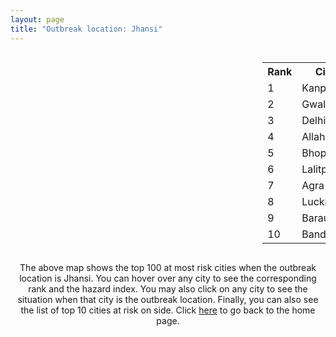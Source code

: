 ```yaml
---
layout: page
title: "Outbreak location: Jhansi"
---
```

<div style="width: 100%; overflow: auto;">
<div style="width: 75%; float: left;">
<div id="mapid">
<script src="https://buda-magenta.github.io/hazard_map/load_map.js"></script>

<script>
var marker_outbreak = L.marker([25.531031, 78.652689],{"autoPan": true}).addTo(map); marker_outbreak.bindTooltip("Jhansi").openTooltip();

var circle_1 = L.circle([26.460914, 80.321759], {"pane": "markerPane", "color": "red", "fill": true, "fillOpacity": 0.2, "fillRule": "evenodd", "lineCap": "round", "lineJoin": "round", "opacity": 1.0, "radius": 65004, "stroke": true, "weight": 3}).addTo(map);
circle_1.bindTooltip("Kanpur<br>rank: 1<br>hazard index: 0.065005")
circle_1.bindPopup('<a href="https://buda-magenta.github.io/hazard_map/Kanpur">Kanpur</a>')

var circle_2 = L.circle([26.203725, 78.157363], {"pane": "markerPane", "color": "red", "fill": true, "fillOpacity": 0.2, "fillRule": "evenodd", "lineCap": "round", "lineJoin": "round", "opacity": 1.0, "radius": 38097, "stroke": true, "weight": 3}).addTo(map);
circle_2.bindTooltip("Gwalior<br>rank: 2<br>hazard index: 0.038098")
circle_2.bindPopup('<a href="https://buda-magenta.github.io/hazard_map/Gwalior">Gwalior</a>')

var circle_3 = L.circle([28.651718, 77.221939], {"pane": "markerPane", "color": "red", "fill": true, "fillOpacity": 0.2, "fillRule": "evenodd", "lineCap": "round", "lineJoin": "round", "opacity": 1.0, "radius": 30014, "stroke": true, "weight": 3}).addTo(map);
circle_3.bindTooltip("Delhi<br>rank: 3<br>hazard index: 0.030015")
circle_3.bindPopup('<a href="https://buda-magenta.github.io/hazard_map/Delhi">Delhi</a>')

var circle_4 = L.circle([25.438130, 81.833800], {"pane": "markerPane", "color": "red", "fill": true, "fillOpacity": 0.2, "fillRule": "evenodd", "lineCap": "round", "lineJoin": "round", "opacity": 1.0, "radius": 20431, "stroke": true, "weight": 3}).addTo(map);
circle_4.bindTooltip("Allahabad<br>rank: 4<br>hazard index: 0.020432")
circle_4.bindPopup('<a href="https://buda-magenta.github.io/hazard_map/Allahabad">Allahabad</a>')

var circle_5 = L.circle([23.258486, 77.401989], {"pane": "markerPane", "color": "red", "fill": true, "fillOpacity": 0.2, "fillRule": "evenodd", "lineCap": "round", "lineJoin": "round", "opacity": 1.0, "radius": 17352, "stroke": true, "weight": 3}).addTo(map);
circle_5.bindTooltip("Bhopal<br>rank: 5<br>hazard index: 0.017353")
circle_5.bindPopup('<a href="https://buda-magenta.github.io/hazard_map/Bhopal">Bhopal</a>')

var circle_6 = L.circle([24.700385, 78.518668], {"pane": "markerPane", "color": "red", "fill": true, "fillOpacity": 0.2, "fillRule": "evenodd", "lineCap": "round", "lineJoin": "round", "opacity": 1.0, "radius": 15321, "stroke": true, "weight": 3}).addTo(map);
circle_6.bindTooltip("Lalitpur<br>rank: 6<br>hazard index: 0.015322")
circle_6.bindPopup('<a href="https://buda-magenta.github.io/hazard_map/Lalitpur">Lalitpur</a>')

var circle_7 = L.circle([27.175255, 78.009816], {"pane": "markerPane", "color": "red", "fill": true, "fillOpacity": 0.2, "fillRule": "evenodd", "lineCap": "round", "lineJoin": "round", "opacity": 1.0, "radius": 13960, "stroke": true, "weight": 3}).addTo(map);
circle_7.bindTooltip("Agra<br>rank: 7<br>hazard index: 0.013961")
circle_7.bindPopup('<a href="https://buda-magenta.github.io/hazard_map/Agra">Agra</a>')

var circle_8 = L.circle([26.838100, 80.934600], {"pane": "markerPane", "color": "red", "fill": true, "fillOpacity": 0.2, "fillRule": "evenodd", "lineCap": "round", "lineJoin": "round", "opacity": 1.0, "radius": 13442, "stroke": true, "weight": 3}).addTo(map);
circle_8.bindTooltip("Lucknow<br>rank: 8<br>hazard index: 0.013442")
circle_8.bindPopup('<a href="https://buda-magenta.github.io/hazard_map/Lucknow">Lucknow</a>')

var circle_9 = L.circle([29.154148, 77.305954], {"pane": "markerPane", "color": "red", "fill": true, "fillOpacity": 0.2, "fillRule": "evenodd", "lineCap": "round", "lineJoin": "round", "opacity": 1.0, "radius": 11871, "stroke": true, "weight": 3}).addTo(map);
circle_9.bindTooltip("Baraut<br>rank: 9<br>hazard index: 0.011872")
circle_9.bindPopup('<a href="https://buda-magenta.github.io/hazard_map/Baraut">Baraut</a>')

var circle_10 = L.circle([25.476300, 80.339500], {"pane": "markerPane", "color": "red", "fill": true, "fillOpacity": 0.2, "fillRule": "evenodd", "lineCap": "round", "lineJoin": "round", "opacity": 1.0, "radius": 10844, "stroke": true, "weight": 3}).addTo(map);
circle_10.bindTooltip("Banda<br>rank: 10<br>hazard index: 0.010844")
circle_10.bindPopup('<a href="https://buda-magenta.github.io/hazard_map/Banda">Banda</a>')

var circle_11 = L.circle([19.075990, 72.877393], {"pane": "markerPane", "color": "red", "fill": true, "fillOpacity": 0.2, "fillRule": "evenodd", "lineCap": "round", "lineJoin": "round", "opacity": 1.0, "radius": 7814, "stroke": true, "weight": 3}).addTo(map);
circle_11.bindTooltip("Mumbai<br>rank: 11<br>hazard index: 0.007814")
circle_11.bindPopup('<a href="https://buda-magenta.github.io/hazard_map/Mumbai">Mumbai</a>')

var circle_12 = L.circle([23.160894, 79.949770], {"pane": "markerPane", "color": "red", "fill": true, "fillOpacity": 0.2, "fillRule": "evenodd", "lineCap": "round", "lineJoin": "round", "opacity": 1.0, "radius": 6647, "stroke": true, "weight": 3}).addTo(map);
circle_12.bindTooltip("Jabalpur<br>rank: 12<br>hazard index: 0.006648")
circle_12.bindPopup('<a href="https://buda-magenta.github.io/hazard_map/Jabalpur">Jabalpur</a>')

var circle_13 = L.circle([23.809612, 78.759114], {"pane": "markerPane", "color": "red", "fill": true, "fillOpacity": 0.2, "fillRule": "evenodd", "lineCap": "round", "lineJoin": "round", "opacity": 1.0, "radius": 6209, "stroke": true, "weight": 3}).addTo(map);
circle_13.bindTooltip("Sagar<br>rank: 13<br>hazard index: 0.006209")
circle_13.bindPopup('<a href="https://buda-magenta.github.io/hazard_map/Sagar">Sagar</a>')

var circle_14 = L.circle([28.863842, 78.805778], {"pane": "markerPane", "color": "red", "fill": true, "fillOpacity": 0.2, "fillRule": "evenodd", "lineCap": "round", "lineJoin": "round", "opacity": 1.0, "radius": 5892, "stroke": true, "weight": 3}).addTo(map);
circle_14.bindTooltip("Moradabad<br>rank: 14<br>hazard index: 0.005892")
circle_14.bindPopup('<a href="https://buda-magenta.github.io/hazard_map/Moradabad">Moradabad</a>')

var circle_15 = L.circle([21.149813, 79.082056], {"pane": "markerPane", "color": "red", "fill": true, "fillOpacity": 0.2, "fillRule": "evenodd", "lineCap": "round", "lineJoin": "round", "opacity": 1.0, "radius": 5292, "stroke": true, "weight": 3}).addTo(map);
circle_15.bindTooltip("Nagpur<br>rank: 15<br>hazard index: 0.005292")
circle_15.bindPopup('<a href="https://buda-magenta.github.io/hazard_map/Nagpur">Nagpur</a>')

var circle_16 = L.circle([27.209822, 79.048137], {"pane": "markerPane", "color": "red", "fill": true, "fillOpacity": 0.2, "fillRule": "evenodd", "lineCap": "round", "lineJoin": "round", "opacity": 1.0, "radius": 4461, "stroke": true, "weight": 3}).addTo(map);
circle_16.bindTooltip("Mainpuri<br>rank: 16<br>hazard index: 0.004461")
circle_16.bindPopup('<a href="https://buda-magenta.github.io/hazard_map/Mainpuri">Mainpuri</a>')

var circle_17 = L.circle([23.916667, 78.000000], {"pane": "markerPane", "color": "red", "fill": true, "fillOpacity": 0.2, "fillRule": "evenodd", "lineCap": "round", "lineJoin": "round", "opacity": 1.0, "radius": 4336, "stroke": true, "weight": 3}).addTo(map);
circle_17.bindTooltip("Vidisha<br>rank: 17<br>hazard index: 0.004336")
circle_17.bindPopup('<a href="https://buda-magenta.github.io/hazard_map/Vidisha">Vidisha</a>')

var circle_18 = L.circle([25.375241, 77.828119], {"pane": "markerPane", "color": "red", "fill": true, "fillOpacity": 0.2, "fillRule": "evenodd", "lineCap": "round", "lineJoin": "round", "opacity": 1.0, "radius": 3961, "stroke": true, "weight": 3}).addTo(map);
circle_18.bindTooltip("Shivpuri<br>rank: 18<br>hazard index: 0.003961")
circle_18.bindPopup('<a href="https://buda-magenta.github.io/hazard_map/Shivpuri">Shivpuri</a>')

var circle_19 = L.circle([27.177366, 78.389912], {"pane": "markerPane", "color": "red", "fill": true, "fillOpacity": 0.2, "fillRule": "evenodd", "lineCap": "round", "lineJoin": "round", "opacity": 1.0, "radius": 3936, "stroke": true, "weight": 3}).addTo(map);
circle_19.bindTooltip("Firozabad<br>rank: 19<br>hazard index: 0.003936")
circle_19.bindPopup('<a href="https://buda-magenta.github.io/hazard_map/Firozabad">Firozabad</a>')

var circle_20 = L.circle([24.500000, 77.500000], {"pane": "markerPane", "color": "red", "fill": true, "fillOpacity": 0.2, "fillRule": "evenodd", "lineCap": "round", "lineJoin": "round", "opacity": 1.0, "radius": 3829, "stroke": true, "weight": 3}).addTo(map);
circle_20.bindTooltip("Guna<br>rank: 20<br>hazard index: 0.003829")
circle_20.bindPopup('<a href="https://buda-magenta.github.io/hazard_map/Guna">Guna</a>')

var circle_21 = L.circle([29.938447, 78.145298], {"pane": "markerPane", "color": "red", "fill": true, "fillOpacity": 0.2, "fillRule": "evenodd", "lineCap": "round", "lineJoin": "round", "opacity": 1.0, "radius": 3651, "stroke": true, "weight": 3}).addTo(map);
circle_21.bindTooltip("Haridwar<br>rank: 21<br>hazard index: 0.003652")
circle_21.bindPopup('<a href="https://buda-magenta.github.io/hazard_map/Haridwar">Haridwar</a>')

var circle_22 = L.circle([25.935955, 79.424328], {"pane": "markerPane", "color": "red", "fill": true, "fillOpacity": 0.2, "fillRule": "evenodd", "lineCap": "round", "lineJoin": "round", "opacity": 1.0, "radius": 3397, "stroke": true, "weight": 3}).addTo(map);
circle_22.bindTooltip("Orai<br>rank: 22<br>hazard index: 0.003398")
circle_22.bindPopup('<a href="https://buda-magenta.github.io/hazard_map/Orai">Orai</a>')

var circle_23 = L.circle([26.718324, 79.090254], {"pane": "markerPane", "color": "red", "fill": true, "fillOpacity": 0.2, "fillRule": "evenodd", "lineCap": "round", "lineJoin": "round", "opacity": 1.0, "radius": 3202, "stroke": true, "weight": 3}).addTo(map);
circle_23.bindTooltip("Etawah<br>rank: 23<br>hazard index: 0.003202")
circle_23.bindPopup('<a href="https://buda-magenta.github.io/hazard_map/Etawah">Etawah</a>')

var circle_24 = L.circle([26.166667, 77.500000], {"pane": "markerPane", "color": "red", "fill": true, "fillOpacity": 0.2, "fillRule": "evenodd", "lineCap": "round", "lineJoin": "round", "opacity": 1.0, "radius": 3197, "stroke": true, "weight": 3}).addTo(map);
circle_24.bindTooltip("Morena<br>rank: 24<br>hazard index: 0.003198")
circle_24.bindPopup('<a href="https://buda-magenta.github.io/hazard_map/Morena">Morena</a>')

var circle_25 = L.circle([26.500000, 78.750000], {"pane": "markerPane", "color": "red", "fill": true, "fillOpacity": 0.2, "fillRule": "evenodd", "lineCap": "round", "lineJoin": "round", "opacity": 1.0, "radius": 3031, "stroke": true, "weight": 3}).addTo(map);
circle_25.bindTooltip("Bhind<br>rank: 25<br>hazard index: 0.003032")
circle_25.bindPopup('<a href="https://buda-magenta.github.io/hazard_map/Bhind">Bhind</a>')

var circle_26 = L.circle([29.988077, 77.508130], {"pane": "markerPane", "color": "red", "fill": true, "fillOpacity": 0.2, "fillRule": "evenodd", "lineCap": "round", "lineJoin": "round", "opacity": 1.0, "radius": 2903, "stroke": true, "weight": 3}).addTo(map);
circle_26.bindTooltip("Saharanpur<br>rank: 26<br>hazard index: 0.002904")
circle_26.bindPopup('<a href="https://buda-magenta.github.io/hazard_map/Saharanpur">Saharanpur</a>')

var circle_27 = L.circle([25.750000, 78.500000], {"pane": "markerPane", "color": "red", "fill": true, "fillOpacity": 0.2, "fillRule": "evenodd", "lineCap": "round", "lineJoin": "round", "opacity": 1.0, "radius": 2753, "stroke": true, "weight": 3}).addTo(map);
circle_27.bindTooltip("Datia<br>rank: 27<br>hazard index: 0.002753")
circle_27.bindPopup('<a href="https://buda-magenta.github.io/hazard_map/Datia">Datia</a>')

var circle_28 = L.circle([18.521428, 73.854454], {"pane": "markerPane", "color": "red", "fill": true, "fillOpacity": 0.2, "fillRule": "evenodd", "lineCap": "round", "lineJoin": "round", "opacity": 1.0, "radius": 2631, "stroke": true, "weight": 3}).addTo(map);
circle_28.bindTooltip("Pune<br>rank: 28<br>hazard index: 0.002631")
circle_28.bindPopup('<a href="https://buda-magenta.github.io/hazard_map/Pune">Pune</a>')

var circle_29 = L.circle([25.335649, 83.007629], {"pane": "markerPane", "color": "red", "fill": true, "fillOpacity": 0.2, "fillRule": "evenodd", "lineCap": "round", "lineJoin": "round", "opacity": 1.0, "radius": 2524, "stroke": true, "weight": 3}).addTo(map);
circle_29.bindTooltip("Varanasi<br>rank: 29<br>hazard index: 0.002525")
circle_29.bindPopup('<a href="https://buda-magenta.github.io/hazard_map/Varanasi">Varanasi</a>')

var circle_30 = L.circle([17.388786, 78.461065], {"pane": "markerPane", "color": "red", "fill": true, "fillOpacity": 0.2, "fillRule": "evenodd", "lineCap": "round", "lineJoin": "round", "opacity": 1.0, "radius": 2501, "stroke": true, "weight": 3}).addTo(map);
circle_30.bindTooltip("Hyderabad<br>rank: 30<br>hazard index: 0.002502")
circle_30.bindPopup('<a href="https://buda-magenta.github.io/hazard_map/Hyderabad">Hyderabad</a>')

var circle_31 = L.circle([13.083694, 80.270186], {"pane": "markerPane", "color": "red", "fill": true, "fillOpacity": 0.2, "fillRule": "evenodd", "lineCap": "round", "lineJoin": "round", "opacity": 1.0, "radius": 2178, "stroke": true, "weight": 3}).addTo(map);
circle_31.bindTooltip("Chennai<br>rank: 31<br>hazard index: 0.002178")
circle_31.bindPopup('<a href="https://buda-magenta.github.io/hazard_map/Chennai">Chennai</a>')

var circle_32 = L.circle([26.653396, 77.624206], {"pane": "markerPane", "color": "red", "fill": true, "fillOpacity": 0.2, "fillRule": "evenodd", "lineCap": "round", "lineJoin": "round", "opacity": 1.0, "radius": 2050, "stroke": true, "weight": 3}).addTo(map);
circle_32.bindTooltip("Dhaulpur<br>rank: 32<br>hazard index: 0.002051")
circle_32.bindPopup('<a href="https://buda-magenta.github.io/hazard_map/Dhaulpur">Dhaulpur</a>')

var circle_33 = L.circle([26.671329, 83.364583], {"pane": "markerPane", "color": "red", "fill": true, "fillOpacity": 0.2, "fillRule": "evenodd", "lineCap": "round", "lineJoin": "round", "opacity": 1.0, "radius": 1996, "stroke": true, "weight": 3}).addTo(map);
circle_33.bindTooltip("Gorakhpur<br>rank: 33<br>hazard index: 0.001996")
circle_33.bindPopup('<a href="https://buda-magenta.github.io/hazard_map/Gorakhpur">Gorakhpur</a>')

var circle_34 = L.circle([21.237947, 81.633683], {"pane": "markerPane", "color": "red", "fill": true, "fillOpacity": 0.2, "fillRule": "evenodd", "lineCap": "round", "lineJoin": "round", "opacity": 1.0, "radius": 1924, "stroke": true, "weight": 3}).addTo(map);
circle_34.bindTooltip("Raipur<br>rank: 34<br>hazard index: 0.001924")
circle_34.bindPopup('<a href="https://buda-magenta.github.io/hazard_map/Raipur">Raipur</a>')

var circle_35 = L.circle([25.565691, 80.063489], {"pane": "markerPane", "color": "red", "fill": true, "fillOpacity": 0.2, "fillRule": "evenodd", "lineCap": "round", "lineJoin": "round", "opacity": 1.0, "radius": 1903, "stroke": true, "weight": 3}).addTo(map);
circle_35.bindTooltip("Khanna<br>rank: 35<br>hazard index: 0.001904")
circle_35.bindPopup('<a href="https://buda-magenta.github.io/hazard_map/Khanna">Khanna</a>')

var circle_36 = L.circle([22.720362, 75.868200], {"pane": "markerPane", "color": "red", "fill": true, "fillOpacity": 0.2, "fillRule": "evenodd", "lineCap": "round", "lineJoin": "round", "opacity": 1.0, "radius": 1846, "stroke": true, "weight": 3}).addTo(map);
circle_36.bindTooltip("Indore<br>rank: 36<br>hazard index: 0.001847")
circle_36.bindPopup('<a href="https://buda-magenta.github.io/hazard_map/Indore">Indore</a>')

var circle_37 = L.circle([12.979120, 77.591300], {"pane": "markerPane", "color": "red", "fill": true, "fillOpacity": 0.2, "fillRule": "evenodd", "lineCap": "round", "lineJoin": "round", "opacity": 1.0, "radius": 1711, "stroke": true, "weight": 3}).addTo(map);
circle_37.bindTooltip("Bangalore<br>rank: 37<br>hazard index: 0.001712")
circle_37.bindPopup('<a href="https://buda-magenta.github.io/hazard_map/Bangalore">Bangalore</a>')

var circle_38 = L.circle([26.439874, 80.018000], {"pane": "markerPane", "color": "red", "fill": true, "fillOpacity": 0.2, "fillRule": "evenodd", "lineCap": "round", "lineJoin": "round", "opacity": 1.0, "radius": 1586, "stroke": true, "weight": 3}).addTo(map);
circle_38.bindTooltip("Akbarpur<br>rank: 38<br>hazard index: 0.001586")
circle_38.bindPopup('<a href="https://buda-magenta.github.io/hazard_map/Akbarpur">Akbarpur</a>')

var circle_39 = L.circle([26.915458, 75.818982], {"pane": "markerPane", "color": "red", "fill": true, "fillOpacity": 0.2, "fillRule": "evenodd", "lineCap": "round", "lineJoin": "round", "opacity": 1.0, "radius": 1446, "stroke": true, "weight": 3}).addTo(map);
circle_39.bindTooltip("Jaipur<br>rank: 39<br>hazard index: 0.001447")
circle_39.bindPopup('<a href="https://buda-magenta.github.io/hazard_map/Jaipur">Jaipur</a>')

var circle_40 = L.circle([23.021624, 72.579707], {"pane": "markerPane", "color": "red", "fill": true, "fillOpacity": 0.2, "fillRule": "evenodd", "lineCap": "round", "lineJoin": "round", "opacity": 1.0, "radius": 1420, "stroke": true, "weight": 3}).addTo(map);
circle_40.bindTooltip("Ahmedabad<br>rank: 40<br>hazard index: 0.001420")
circle_40.bindPopup('<a href="https://buda-magenta.github.io/hazard_map/Ahmedabad">Ahmedabad</a>')

var circle_41 = L.circle([27.036604, 78.651436], {"pane": "markerPane", "color": "red", "fill": true, "fillOpacity": 0.2, "fillRule": "evenodd", "lineCap": "round", "lineJoin": "round", "opacity": 1.0, "radius": 1363, "stroke": true, "weight": 3}).addTo(map);
circle_41.bindTooltip("Shikohabad<br>rank: 41<br>hazard index: 0.001364")
circle_41.bindPopup('<a href="https://buda-magenta.github.io/hazard_map/Shikohabad">Shikohabad</a>')

var circle_42 = L.circle([27.437194, 79.489129], {"pane": "markerPane", "color": "red", "fill": true, "fillOpacity": 0.2, "fillRule": "evenodd", "lineCap": "round", "lineJoin": "round", "opacity": 1.0, "radius": 1345, "stroke": true, "weight": 3}).addTo(map);
circle_42.bindTooltip("Farrukhabad<br>rank: 42<br>hazard index: 0.001345")
circle_42.bindPopup('<a href="https://buda-magenta.github.io/hazard_map/Farrukhabad">Farrukhabad</a>')

var circle_43 = L.circle([23.833962, 80.392456], {"pane": "markerPane", "color": "red", "fill": true, "fillOpacity": 0.2, "fillRule": "evenodd", "lineCap": "round", "lineJoin": "round", "opacity": 1.0, "radius": 1164, "stroke": true, "weight": 3}).addTo(map);
circle_43.bindTooltip("Murwara<br>rank: 43<br>hazard index: 0.001164")
circle_43.bindPopup('<a href="https://buda-magenta.github.io/hazard_map/Murwara">Murwara</a>')

var circle_44 = L.circle([23.174597, 75.785142], {"pane": "markerPane", "color": "red", "fill": true, "fillOpacity": 0.2, "fillRule": "evenodd", "lineCap": "round", "lineJoin": "round", "opacity": 1.0, "radius": 1096, "stroke": true, "weight": 3}).addTo(map);
circle_44.bindTooltip("Ujjain<br>rank: 44<br>hazard index: 0.001097")
circle_44.bindPopup('<a href="https://buda-magenta.github.io/hazard_map/Ujjain">Ujjain</a>')

var circle_45 = L.circle([29.500882, 77.348383], {"pane": "markerPane", "color": "red", "fill": true, "fillOpacity": 0.2, "fillRule": "evenodd", "lineCap": "round", "lineJoin": "round", "opacity": 1.0, "radius": 1061, "stroke": true, "weight": 3}).addTo(map);
circle_45.bindTooltip("Shamli<br>rank: 45<br>hazard index: 0.001062")
circle_45.bindPopup('<a href="https://buda-magenta.github.io/hazard_map/Shamli">Shamli</a>')

var circle_46 = L.circle([17.723128, 83.301284], {"pane": "markerPane", "color": "red", "fill": true, "fillOpacity": 0.2, "fillRule": "evenodd", "lineCap": "round", "lineJoin": "round", "opacity": 1.0, "radius": 960, "stroke": true, "weight": 3}).addTo(map);
circle_46.bindTooltip("Visakhapatnam<br>rank: 46<br>hazard index: 0.000961")
circle_46.bindPopup('<a href="https://buda-magenta.github.io/hazard_map/Visakhapatnam">Visakhapatnam</a>')

var circle_47 = L.circle([28.402979, 77.310384], {"pane": "markerPane", "color": "red", "fill": true, "fillOpacity": 0.2, "fillRule": "evenodd", "lineCap": "round", "lineJoin": "round", "opacity": 1.0, "radius": 953, "stroke": true, "weight": 3}).addTo(map);
circle_47.bindTooltip("Faridabad<br>rank: 47<br>hazard index: 0.000954")
circle_47.bindPopup('<a href="https://buda-magenta.github.io/hazard_map/Faridabad">Faridabad</a>')

var circle_48 = L.circle([16.508759, 80.618510], {"pane": "markerPane", "color": "red", "fill": true, "fillOpacity": 0.2, "fillRule": "evenodd", "lineCap": "round", "lineJoin": "round", "opacity": 1.0, "radius": 887, "stroke": true, "weight": 3}).addTo(map);
circle_48.bindTooltip("Vijayawada<br>rank: 48<br>hazard index: 0.000888")
circle_48.bindPopup('<a href="https://buda-magenta.github.io/hazard_map/Vijayawada">Vijayawada</a>')

var circle_49 = L.circle([20.843512, 75.525927], {"pane": "markerPane", "color": "red", "fill": true, "fillOpacity": 0.2, "fillRule": "evenodd", "lineCap": "round", "lineJoin": "round", "opacity": 1.0, "radius": 865, "stroke": true, "weight": 3}).addTo(map);
circle_49.bindTooltip("Jalgaon<br>rank: 49<br>hazard index: 0.000865")
circle_49.bindPopup('<a href="https://buda-magenta.github.io/hazard_map/Jalgaon">Jalgaon</a>')

var circle_50 = L.circle([19.194329, 72.970178], {"pane": "markerPane", "color": "red", "fill": true, "fillOpacity": 0.2, "fillRule": "evenodd", "lineCap": "round", "lineJoin": "round", "opacity": 1.0, "radius": 826, "stroke": true, "weight": 3}).addTo(map);
circle_50.bindTooltip("Thane<br>rank: 50<br>hazard index: 0.000827")
circle_50.bindPopup('<a href="https://buda-magenta.github.io/hazard_map/Thane">Thane</a>')

var circle_51 = L.circle([22.383333, 82.133333], {"pane": "markerPane", "color": "red", "fill": true, "fillOpacity": 0.2, "fillRule": "evenodd", "lineCap": "round", "lineJoin": "round", "opacity": 1.0, "radius": 810, "stroke": true, "weight": 3}).addTo(map);
circle_51.bindTooltip("Bilaspur<br>rank: 51<br>hazard index: 0.000810")
circle_51.bindPopup('<a href="https://buda-magenta.github.io/hazard_map/Bilaspur">Bilaspur</a>')

var circle_52 = L.circle([24.500000, 81.000000], {"pane": "markerPane", "color": "red", "fill": true, "fillOpacity": 0.2, "fillRule": "evenodd", "lineCap": "round", "lineJoin": "round", "opacity": 1.0, "radius": 758, "stroke": true, "weight": 3}).addTo(map);
circle_52.bindTooltip("Satna<br>rank: 52<br>hazard index: 0.000759")
circle_52.bindPopup('<a href="https://buda-magenta.github.io/hazard_map/Satna">Satna</a>')

var circle_53 = L.circle([26.575504, 80.613762], {"pane": "markerPane", "color": "red", "fill": true, "fillOpacity": 0.2, "fillRule": "evenodd", "lineCap": "round", "lineJoin": "round", "opacity": 1.0, "radius": 753, "stroke": true, "weight": 3}).addTo(map);
circle_53.bindTooltip("Unnao<br>rank: 53<br>hazard index: 0.000753")
circle_53.bindPopup('<a href="https://buda-magenta.github.io/hazard_map/Unnao">Unnao</a>')

var circle_54 = L.circle([27.633333, 77.583333], {"pane": "markerPane", "color": "red", "fill": true, "fillOpacity": 0.2, "fillRule": "evenodd", "lineCap": "round", "lineJoin": "round", "opacity": 1.0, "radius": 752, "stroke": true, "weight": 3}).addTo(map);
circle_54.bindTooltip("Mathura<br>rank: 54<br>hazard index: 0.000752")
circle_54.bindPopup('<a href="https://buda-magenta.github.io/hazard_map/Mathura">Mathura</a>')

var circle_55 = L.circle([20.011247, 73.790236], {"pane": "markerPane", "color": "red", "fill": true, "fillOpacity": 0.2, "fillRule": "evenodd", "lineCap": "round", "lineJoin": "round", "opacity": 1.0, "radius": 663, "stroke": true, "weight": 3}).addTo(map);
circle_55.bindTooltip("Nashik<br>rank: 55<br>hazard index: 0.000663")
circle_55.bindPopup('<a href="https://buda-magenta.github.io/hazard_map/Nashik">Nashik</a>')

var circle_56 = L.circle([20.266777, 85.843559], {"pane": "markerPane", "color": "red", "fill": true, "fillOpacity": 0.2, "fillRule": "evenodd", "lineCap": "round", "lineJoin": "round", "opacity": 1.0, "radius": 622, "stroke": true, "weight": 3}).addTo(map);
circle_56.bindTooltip("Bhubaneswar<br>rank: 56<br>hazard index: 0.000622")
circle_56.bindPopup('<a href="https://buda-magenta.github.io/hazard_map/Bhubaneswar">Bhubaneswar</a>')

var circle_57 = L.circle([23.750000, 79.583333], {"pane": "markerPane", "color": "red", "fill": true, "fillOpacity": 0.2, "fillRule": "evenodd", "lineCap": "round", "lineJoin": "round", "opacity": 1.0, "radius": 616, "stroke": true, "weight": 3}).addTo(map);
circle_57.bindTooltip("Damoh<br>rank: 57<br>hazard index: 0.000617")
circle_57.bindPopup('<a href="https://buda-magenta.github.io/hazard_map/Damoh">Damoh</a>')

var circle_58 = L.circle([30.909016, 75.851601], {"pane": "markerPane", "color": "red", "fill": true, "fillOpacity": 0.2, "fillRule": "evenodd", "lineCap": "round", "lineJoin": "round", "opacity": 1.0, "radius": 613, "stroke": true, "weight": 3}).addTo(map);
circle_58.bindTooltip("Ludhiana<br>rank: 58<br>hazard index: 0.000614")
circle_58.bindPopup('<a href="https://buda-magenta.github.io/hazard_map/Ludhiana">Ludhiana</a>')

var circle_59 = L.circle([28.923397, 78.488317], {"pane": "markerPane", "color": "red", "fill": true, "fillOpacity": 0.2, "fillRule": "evenodd", "lineCap": "round", "lineJoin": "round", "opacity": 1.0, "radius": 599, "stroke": true, "weight": 3}).addTo(map);
circle_59.bindTooltip("Amroha<br>rank: 59<br>hazard index: 0.000600")
circle_59.bindPopup('<a href="https://buda-magenta.github.io/hazard_map/Amroha">Amroha</a>')

var circle_60 = L.circle([25.609324, 85.123525], {"pane": "markerPane", "color": "red", "fill": true, "fillOpacity": 0.2, "fillRule": "evenodd", "lineCap": "round", "lineJoin": "round", "opacity": 1.0, "radius": 597, "stroke": true, "weight": 3}).addTo(map);
circle_60.bindTooltip("Patna<br>rank: 60<br>hazard index: 0.000597")
circle_60.bindPopup('<a href="https://buda-magenta.github.io/hazard_map/Patna">Patna</a>')

var circle_61 = L.circle([19.169335, 77.311013], {"pane": "markerPane", "color": "red", "fill": true, "fillOpacity": 0.2, "fillRule": "evenodd", "lineCap": "round", "lineJoin": "round", "opacity": 1.0, "radius": 527, "stroke": true, "weight": 3}).addTo(map);
circle_61.bindTooltip("Nanded Waghala<br>rank: 61<br>hazard index: 0.000527")
circle_61.bindPopup('<a href="https://buda-magenta.github.io/hazard_map/Nanded_Waghala">Nanded Waghala</a>')

var circle_62 = L.circle([21.199035, 81.397955], {"pane": "markerPane", "color": "red", "fill": true, "fillOpacity": 0.2, "fillRule": "evenodd", "lineCap": "round", "lineJoin": "round", "opacity": 1.0, "radius": 511, "stroke": true, "weight": 3}).addTo(map);
circle_62.bindTooltip("Durg<br>rank: 62<br>hazard index: 0.000512")
circle_62.bindPopup('<a href="https://buda-magenta.github.io/hazard_map/Durg">Durg</a>')

var circle_63 = L.circle([25.954628, 83.647350], {"pane": "markerPane", "color": "red", "fill": true, "fillOpacity": 0.2, "fillRule": "evenodd", "lineCap": "round", "lineJoin": "round", "opacity": 1.0, "radius": 507, "stroke": true, "weight": 3}).addTo(map);
circle_63.bindTooltip("Maunath Bhanjan<br>rank: 63<br>hazard index: 0.000508")
circle_63.bindPopup('<a href="https://buda-magenta.github.io/hazard_map/Maunath_Bhanjan">Maunath Bhanjan</a>')

var circle_64 = L.circle([21.170200, 72.831100], {"pane": "markerPane", "color": "red", "fill": true, "fillOpacity": 0.2, "fillRule": "evenodd", "lineCap": "round", "lineJoin": "round", "opacity": 1.0, "radius": 502, "stroke": true, "weight": 3}).addTo(map);
circle_64.bindTooltip("Surat<br>rank: 64<br>hazard index: 0.000503")
circle_64.bindPopup('<a href="https://buda-magenta.github.io/hazard_map/Surat">Surat</a>')

var circle_65 = L.circle([28.457876, 79.405571], {"pane": "markerPane", "color": "red", "fill": true, "fillOpacity": 0.2, "fillRule": "evenodd", "lineCap": "round", "lineJoin": "round", "opacity": 1.0, "radius": 500, "stroke": true, "weight": 3}).addTo(map);
circle_65.bindTooltip("Bareilly<br>rank: 65<br>hazard index: 0.000500")
circle_65.bindPopup('<a href="https://buda-magenta.github.io/hazard_map/Bareilly">Bareilly</a>')

var circle_66 = L.circle([29.869350, 77.890212], {"pane": "markerPane", "color": "red", "fill": true, "fillOpacity": 0.2, "fillRule": "evenodd", "lineCap": "round", "lineJoin": "round", "opacity": 1.0, "radius": 487, "stroke": true, "weight": 3}).addTo(map);
circle_66.bindTooltip("Roorkee<br>rank: 66<br>hazard index: 0.000487")
circle_66.bindPopup('<a href="https://buda-magenta.github.io/hazard_map/Roorkee">Roorkee</a>')

var circle_67 = L.circle([17.980609, 79.598212], {"pane": "markerPane", "color": "red", "fill": true, "fillOpacity": 0.2, "fillRule": "evenodd", "lineCap": "round", "lineJoin": "round", "opacity": 1.0, "radius": 473, "stroke": true, "weight": 3}).addTo(map);
circle_67.bindTooltip("Warangal<br>rank: 67<br>hazard index: 0.000473")
circle_67.bindPopup('<a href="https://buda-magenta.github.io/hazard_map/Warangal">Warangal</a>')

var circle_68 = L.circle([27.985060, 80.753845], {"pane": "markerPane", "color": "red", "fill": true, "fillOpacity": 0.2, "fillRule": "evenodd", "lineCap": "round", "lineJoin": "round", "opacity": 1.0, "radius": 462, "stroke": true, "weight": 3}).addTo(map);
circle_68.bindTooltip("Lakhimpur<br>rank: 68<br>hazard index: 0.000462")
circle_68.bindPopup('<a href="https://buda-magenta.github.io/hazard_map/Lakhimpur">Lakhimpur</a>')

var circle_69 = L.circle([21.977864, 76.568828], {"pane": "markerPane", "color": "red", "fill": true, "fillOpacity": 0.2, "fillRule": "evenodd", "lineCap": "round", "lineJoin": "round", "opacity": 1.0, "radius": 439, "stroke": true, "weight": 3}).addTo(map);
circle_69.bindTooltip("Khandwa<br>rank: 69<br>hazard index: 0.000439")
circle_69.bindPopup('<a href="https://buda-magenta.github.io/hazard_map/Khandwa">Khandwa</a>')

var circle_70 = L.circle([20.993276, 75.839983], {"pane": "markerPane", "color": "red", "fill": true, "fillOpacity": 0.2, "fillRule": "evenodd", "lineCap": "round", "lineJoin": "round", "opacity": 1.0, "radius": 432, "stroke": true, "weight": 3}).addTo(map);
circle_70.bindTooltip("Bhusawal<br>rank: 70<br>hazard index: 0.000433")
circle_70.bindPopup('<a href="https://buda-magenta.github.io/hazard_map/Bhusawal">Bhusawal</a>')

var circle_71 = L.circle([28.428262, 77.002700], {"pane": "markerPane", "color": "red", "fill": true, "fillOpacity": 0.2, "fillRule": "evenodd", "lineCap": "round", "lineJoin": "round", "opacity": 1.0, "radius": 424, "stroke": true, "weight": 3}).addTo(map);
circle_71.bindTooltip("Gurgaon<br>rank: 71<br>hazard index: 0.000424")
circle_71.bindPopup('<a href="https://buda-magenta.github.io/hazard_map/Gurgaon">Gurgaon</a>')

var circle_72 = L.circle([22.541418, 88.357691], {"pane": "markerPane", "color": "red", "fill": true, "fillOpacity": 0.2, "fillRule": "evenodd", "lineCap": "round", "lineJoin": "round", "opacity": 1.0, "radius": 399, "stroke": true, "weight": 3}).addTo(map);
circle_72.bindTooltip("Kolkata<br>rank: 72<br>hazard index: 0.000400")
circle_72.bindPopup('<a href="https://buda-magenta.github.io/hazard_map/Kolkata">Kolkata</a>')

var circle_73 = L.circle([24.935635, 82.647701], {"pane": "markerPane", "color": "red", "fill": true, "fillOpacity": 0.2, "fillRule": "evenodd", "lineCap": "round", "lineJoin": "round", "opacity": 1.0, "radius": 391, "stroke": true, "weight": 3}).addTo(map);
circle_73.bindTooltip("Mirzapur<br>rank: 73<br>hazard index: 0.000392")
circle_73.bindPopup('<a href="https://buda-magenta.github.io/hazard_map/Mirzapur">Mirzapur</a>')

var circle_74 = L.circle([29.211757, 78.961731], {"pane": "markerPane", "color": "red", "fill": true, "fillOpacity": 0.2, "fillRule": "evenodd", "lineCap": "round", "lineJoin": "round", "opacity": 1.0, "radius": 389, "stroke": true, "weight": 3}).addTo(map);
circle_74.bindTooltip("Kashipur<br>rank: 74<br>hazard index: 0.000390")
circle_74.bindPopup('<a href="https://buda-magenta.github.io/hazard_map/Kashipur">Kashipur</a>')

var circle_75 = L.circle([24.917151, 76.696403], {"pane": "markerPane", "color": "red", "fill": true, "fillOpacity": 0.2, "fillRule": "evenodd", "lineCap": "round", "lineJoin": "round", "opacity": 1.0, "radius": 385, "stroke": true, "weight": 3}).addTo(map);
circle_75.bindTooltip("Baran<br>rank: 75<br>hazard index: 0.000385")
circle_75.bindPopup('<a href="https://buda-magenta.github.io/hazard_map/Baran">Baran</a>')

var circle_76 = L.circle([28.488378, 78.735249], {"pane": "markerPane", "color": "red", "fill": true, "fillOpacity": 0.2, "fillRule": "evenodd", "lineCap": "round", "lineJoin": "round", "opacity": 1.0, "radius": 382, "stroke": true, "weight": 3}).addTo(map);
circle_76.bindTooltip("Chandausi<br>rank: 76<br>hazard index: 0.000382")
circle_76.bindPopup('<a href="https://buda-magenta.github.io/hazard_map/Chandausi">Chandausi</a>')

var circle_77 = L.circle([26.250000, 81.250000], {"pane": "markerPane", "color": "red", "fill": true, "fillOpacity": 0.2, "fillRule": "evenodd", "lineCap": "round", "lineJoin": "round", "opacity": 1.0, "radius": 375, "stroke": true, "weight": 3}).addTo(map);
circle_77.bindTooltip("Rae Bareli<br>rank: 77<br>hazard index: 0.000375")
circle_77.bindPopup('<a href="https://buda-magenta.github.io/hazard_map/Rae_Bareli">Rae Bareli</a>')

var circle_78 = L.circle([22.600150, 77.926645], {"pane": "markerPane", "color": "red", "fill": true, "fillOpacity": 0.2, "fillRule": "evenodd", "lineCap": "round", "lineJoin": "round", "opacity": 1.0, "radius": 353, "stroke": true, "weight": 3}).addTo(map);
circle_78.bindTooltip("Hoshangabad<br>rank: 78<br>hazard index: 0.000354")
circle_78.bindPopup('<a href="https://buda-magenta.github.io/hazard_map/Hoshangabad">Hoshangabad</a>')

var circle_79 = L.circle([25.603508, 83.507454], {"pane": "markerPane", "color": "red", "fill": true, "fillOpacity": 0.2, "fillRule": "evenodd", "lineCap": "round", "lineJoin": "round", "opacity": 1.0, "radius": 350, "stroke": true, "weight": 3}).addTo(map);
circle_79.bindTooltip("Ghazipur<br>rank: 79<br>hazard index: 0.000351")
circle_79.bindPopup('<a href="https://buda-magenta.github.io/hazard_map/Ghazipur">Ghazipur</a>')

var circle_80 = L.circle([22.801519, 86.202958], {"pane": "markerPane", "color": "red", "fill": true, "fillOpacity": 0.2, "fillRule": "evenodd", "lineCap": "round", "lineJoin": "round", "opacity": 1.0, "radius": 331, "stroke": true, "weight": 3}).addTo(map);
circle_80.bindTooltip("Jamshedpur<br>rank: 80<br>hazard index: 0.000331")
circle_80.bindPopup('<a href="https://buda-magenta.github.io/hazard_map/Jamshedpur">Jamshedpur</a>')

var circle_81 = L.circle([31.292011, 75.568058], {"pane": "markerPane", "color": "red", "fill": true, "fillOpacity": 0.2, "fillRule": "evenodd", "lineCap": "round", "lineJoin": "round", "opacity": 1.0, "radius": 327, "stroke": true, "weight": 3}).addTo(map);
circle_81.bindTooltip("Jalandhar<br>rank: 81<br>hazard index: 0.000328")
circle_81.bindPopup('<a href="https://buda-magenta.github.io/hazard_map/Jalandhar">Jalandhar</a>')

var circle_82 = L.circle([20.468600, 85.879200], {"pane": "markerPane", "color": "red", "fill": true, "fillOpacity": 0.2, "fillRule": "evenodd", "lineCap": "round", "lineJoin": "round", "opacity": 1.0, "radius": 318, "stroke": true, "weight": 3}).addTo(map);
circle_82.bindTooltip("Cuttack<br>rank: 82<br>hazard index: 0.000319")
circle_82.bindPopup('<a href="https://buda-magenta.github.io/hazard_map/Cuttack">Cuttack</a>')

var circle_83 = L.circle([28.901090, 76.580194], {"pane": "markerPane", "color": "red", "fill": true, "fillOpacity": 0.2, "fillRule": "evenodd", "lineCap": "round", "lineJoin": "round", "opacity": 1.0, "radius": 308, "stroke": true, "weight": 3}).addTo(map);
circle_83.bindTooltip("Rohtak<br>rank: 83<br>hazard index: 0.000309")
circle_83.bindPopup('<a href="https://buda-magenta.github.io/hazard_map/Rohtak">Rohtak</a>')

var circle_84 = L.circle([25.196826, 76.000893], {"pane": "markerPane", "color": "red", "fill": true, "fillOpacity": 0.2, "fillRule": "evenodd", "lineCap": "round", "lineJoin": "round", "opacity": 1.0, "radius": 286, "stroke": true, "weight": 3}).addTo(map);
circle_84.bindTooltip("Kota<br>rank: 84<br>hazard index: 0.000287")
circle_84.bindPopup('<a href="https://buda-magenta.github.io/hazard_map/Kota">Kota</a>')

var circle_85 = L.circle([11.001812, 76.962843], {"pane": "markerPane", "color": "red", "fill": true, "fillOpacity": 0.2, "fillRule": "evenodd", "lineCap": "round", "lineJoin": "round", "opacity": 1.0, "radius": 277, "stroke": true, "weight": 3}).addTo(map);
circle_85.bindTooltip("Coimbatore<br>rank: 85<br>hazard index: 0.000278")
circle_85.bindPopup('<a href="https://buda-magenta.github.io/hazard_map/Coimbatore">Coimbatore</a>')

var circle_86 = L.circle([19.250000, 74.750000], {"pane": "markerPane", "color": "red", "fill": true, "fillOpacity": 0.2, "fillRule": "evenodd", "lineCap": "round", "lineJoin": "round", "opacity": 1.0, "radius": 276, "stroke": true, "weight": 3}).addTo(map);
circle_86.bindTooltip("Ahmadnagar<br>rank: 86<br>hazard index: 0.000277")
circle_86.bindPopup('<a href="https://buda-magenta.github.io/hazard_map/Ahmadnagar">Ahmadnagar</a>')

var circle_87 = L.circle([25.843539, 80.918004], {"pane": "markerPane", "color": "red", "fill": true, "fillOpacity": 0.2, "fillRule": "evenodd", "lineCap": "round", "lineJoin": "round", "opacity": 1.0, "radius": 270, "stroke": true, "weight": 3}).addTo(map);
circle_87.bindTooltip("Fatehpur<br>rank: 87<br>hazard index: 0.000271")
circle_87.bindPopup('<a href="https://buda-magenta.github.io/hazard_map/Fatehpur">Fatehpur</a>')

var circle_88 = L.circle([30.325565, 78.043681], {"pane": "markerPane", "color": "red", "fill": true, "fillOpacity": 0.2, "fillRule": "evenodd", "lineCap": "round", "lineJoin": "round", "opacity": 1.0, "radius": 268, "stroke": true, "weight": 3}).addTo(map);
circle_88.bindTooltip("Dehradun<br>rank: 88<br>hazard index: 0.000269")
circle_88.bindPopup('<a href="https://buda-magenta.github.io/hazard_map/Dehradun">Dehradun</a>')

var circle_89 = L.circle([29.000653, 77.768229], {"pane": "markerPane", "color": "red", "fill": true, "fillOpacity": 0.2, "fillRule": "evenodd", "lineCap": "round", "lineJoin": "round", "opacity": 1.0, "radius": 261, "stroke": true, "weight": 3}).addTo(map);
circle_89.bindTooltip("Meerut<br>rank: 89<br>hazard index: 0.000261")
circle_89.bindPopup('<a href="https://buda-magenta.github.io/hazard_map/Meerut">Meerut</a>')

var circle_90 = L.circle([20.761862, 77.192172], {"pane": "markerPane", "color": "red", "fill": true, "fillOpacity": 0.2, "fillRule": "evenodd", "lineCap": "round", "lineJoin": "round", "opacity": 1.0, "radius": 256, "stroke": true, "weight": 3}).addTo(map);
circle_90.bindTooltip("Akola<br>rank: 90<br>hazard index: 0.000256")
circle_90.bindPopup('<a href="https://buda-magenta.github.io/hazard_map/Akola">Akola</a>')

var circle_91 = L.circle([26.469100, 74.639000], {"pane": "markerPane", "color": "red", "fill": true, "fillOpacity": 0.2, "fillRule": "evenodd", "lineCap": "round", "lineJoin": "round", "opacity": 1.0, "radius": 255, "stroke": true, "weight": 3}).addTo(map);
circle_91.bindTooltip("Ajmer<br>rank: 91<br>hazard index: 0.000255")
circle_91.bindPopup('<a href="https://buda-magenta.github.io/hazard_map/Ajmer">Ajmer</a>')

var circle_92 = L.circle([26.638076, 82.059024], {"pane": "markerPane", "color": "red", "fill": true, "fillOpacity": 0.2, "fillRule": "evenodd", "lineCap": "round", "lineJoin": "round", "opacity": 1.0, "radius": 252, "stroke": true, "weight": 3}).addTo(map);
circle_92.bindTooltip("Faizabad<br>rank: 92<br>hazard index: 0.000253")
circle_92.bindPopup('<a href="https://buda-magenta.github.io/hazard_map/Faizabad">Faizabad</a>')

var circle_93 = L.circle([11.664300, 78.146000], {"pane": "markerPane", "color": "red", "fill": true, "fillOpacity": 0.2, "fillRule": "evenodd", "lineCap": "round", "lineJoin": "round", "opacity": 1.0, "radius": 246, "stroke": true, "weight": 3}).addTo(map);
circle_93.bindTooltip("Salem<br>rank: 93<br>hazard index: 0.000246")
circle_93.bindPopup('<a href="https://buda-magenta.github.io/hazard_map/Salem">Salem</a>')

var circle_94 = L.circle([21.879616, 77.875681], {"pane": "markerPane", "color": "red", "fill": true, "fillOpacity": 0.2, "fillRule": "evenodd", "lineCap": "round", "lineJoin": "round", "opacity": 1.0, "radius": 243, "stroke": true, "weight": 3}).addTo(map);
circle_94.bindTooltip("Betul<br>rank: 94<br>hazard index: 0.000244")
circle_94.bindPopup('<a href="https://buda-magenta.github.io/hazard_map/Betul">Betul</a>')

var circle_95 = L.circle([27.504639, 80.829466], {"pane": "markerPane", "color": "red", "fill": true, "fillOpacity": 0.2, "fillRule": "evenodd", "lineCap": "round", "lineJoin": "round", "opacity": 1.0, "radius": 223, "stroke": true, "weight": 3}).addTo(map);
circle_95.bindTooltip("Sitapur<br>rank: 95<br>hazard index: 0.000224")
circle_95.bindPopup('<a href="https://buda-magenta.github.io/hazard_map/Sitapur">Sitapur</a>')

var circle_96 = L.circle([20.030976, 79.358139], {"pane": "markerPane", "color": "red", "fill": true, "fillOpacity": 0.2, "fillRule": "evenodd", "lineCap": "round", "lineJoin": "round", "opacity": 1.0, "radius": 219, "stroke": true, "weight": 3}).addTo(map);
circle_96.bindTooltip("Chandrapur<br>rank: 96<br>hazard index: 0.000219")
circle_96.bindPopup('<a href="https://buda-magenta.github.io/hazard_map/Chandrapur">Chandrapur</a>')

var circle_97 = L.circle([24.578721, 73.686257], {"pane": "markerPane", "color": "red", "fill": true, "fillOpacity": 0.2, "fillRule": "evenodd", "lineCap": "round", "lineJoin": "round", "opacity": 1.0, "radius": 212, "stroke": true, "weight": 3}).addTo(map);
circle_97.bindTooltip("Udaipur<br>rank: 97<br>hazard index: 0.000213")
circle_97.bindPopup('<a href="https://buda-magenta.github.io/hazard_map/Udaipur">Udaipur</a>')

var circle_98 = L.circle([16.850253, 74.594888], {"pane": "markerPane", "color": "red", "fill": true, "fillOpacity": 0.2, "fillRule": "evenodd", "lineCap": "round", "lineJoin": "round", "opacity": 1.0, "radius": 205, "stroke": true, "weight": 3}).addTo(map);
circle_98.bindTooltip("Sangli<br>rank: 98<br>hazard index: 0.000205")
circle_98.bindPopup('<a href="https://buda-magenta.github.io/hazard_map/Sangli">Sangli</a>')

var circle_99 = L.circle([14.449372, 79.987376], {"pane": "markerPane", "color": "red", "fill": true, "fillOpacity": 0.2, "fillRule": "evenodd", "lineCap": "round", "lineJoin": "round", "opacity": 1.0, "radius": 199, "stroke": true, "weight": 3}).addTo(map);
circle_99.bindTooltip("Nellore<br>rank: 99<br>hazard index: 0.000200")
circle_99.bindPopup('<a href="https://buda-magenta.github.io/hazard_map/Nellore">Nellore</a>')

var circle_100 = L.circle([27.109667, 81.918329], {"pane": "markerPane", "color": "red", "fill": true, "fillOpacity": 0.2, "fillRule": "evenodd", "lineCap": "round", "lineJoin": "round", "opacity": 1.0, "radius": 199, "stroke": true, "weight": 3}).addTo(map);
circle_100.bindTooltip("Gonda<br>rank: 100<br>hazard index: 0.000199")
circle_100.bindPopup('<a href="https://buda-magenta.github.io/hazard_map/Gonda">Gonda</a>')
</script>
</div>
</div>


<div style="width: 20%; float: right;">
<table>
<tr>
<th>Rank</th>
<th>City</th>
</tr>

<tr>
<td>1</td>
<td>Kanpur</td>
</tr>

<tr>
<td>2</td>
<td>Gwalior</td>
</tr>

<tr>
<td>3</td>
<td>Delhi</td>
</tr>

<tr>
<td>4</td>
<td>Allahabad</td>
</tr>

<tr>
<td>5</td>
<td>Bhopal</td>
</tr>

<tr>
<td>6</td>
<td>Lalitpur</td>
</tr>

<tr>
<td>7</td>
<td>Agra</td>
</tr>

<tr>
<td>8</td>
<td>Lucknow</td>
</tr>

<tr>
<td>9</td>
<td>Baraut</td>
</tr>

<tr>
<td>10</td>
<td>Banda</td>
</tr>

</table>
</div>
</div>


<p align="center"> The above map shows the top 100 at most risk cities when the outbreak location is Jhansi. You can hover over any city to see the corresponding rank and the hazard index. You may also click on any city to see the situation when that city is the outbreak location. Finally, you can also see the list of top 10 cities at risk on side.  Click <a href="https://buda-magenta.github.io/hazard_map/">here</a> to go back to the home page.
</p>